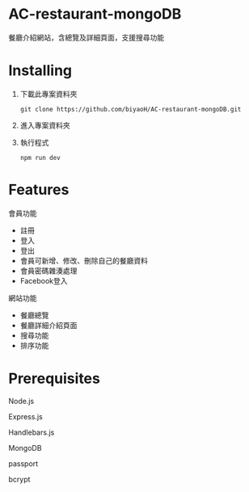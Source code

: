 # AC-restaurant-mongoDB
餐廳介紹網站，含總覽及詳細頁面，支援搜尋功能

# Installing
1. 下載此專案資料夾

    ```
    git clone https://github.com/biyaoH/AC-restaurant-mongoDB.git
    ```

2. 進入專案資料夾
3. 執行程式
    ```
    npm run dev
    ```

# Features
會員功能
- 註冊
- 登入
- 登出
- 會員可新增、修改、刪除自己的餐廳資料
- 會員密碼雜湊處理
- Facebook登入

網站功能
- 餐廳總覽
- 餐廳詳細介紹頁面
- 搜尋功能
- 排序功能

# Prerequisites
Node.js

Express.js

Handlebars.js

MongoDB

passport

bcrypt

